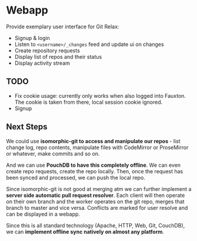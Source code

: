 # Webapp
Provide exemplary user interface for Git Relax:

* Signup & login
* Listen to `<username>/_changes` feed and update ui on changes
* Create repository requests
* Display list of repos and their status
* Display activity stream


## TODO
- Fix cookie usage: currently only works when also logged into Fauxton. The cookie is taken from there, local session cookie ignored.
- Signup


## Next Steps
We could use **isomorphic-git to access and manipulate our repos** - list change log, repo contents, manipulate files with CodeMirror or ProseMirror or whatever, make commits and so on.

And we can use **PouchDB to have this completely offline**. We can even create repo requests, create the repo locally. Then, once the request has been synced and processed, we can push the local repo.

Since isomorphic-git is not good at merging atm we can further implement a **server side automatic pull request resolver**. Each client will then operate on their own branch and the worker operates on the git repo, merges that branch to master and vice versa. Conflicts are marked for user resolve and can be displayed in a webapp.

Since this is all standard technology (Apache, HTTP, Web, Git, CouchDB), we can **implement offline sync natively on almost any platform**.

